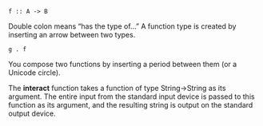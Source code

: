     f :: A -> B
Double colon means “has the type of…” A function type is created by inserting an arrow between two types.

    g . f

You compose two functions by inserting a period between them (or a Unicode circle).

The **interact** function takes a function of type String->String as its argument. The entire input from the standard input device is passed to this function as its argument, and the resulting string is output on the standard output device.